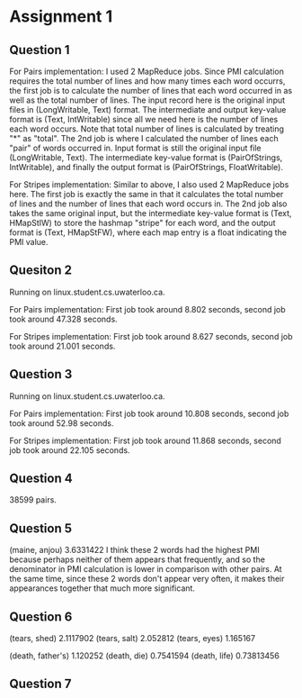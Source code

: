 # Assignment 1

## Question 1

For Pairs implementation:
I used 2 MapReduce jobs. Since PMI calculation requires the total number of lines and how many times each word occurrs, the first job is to calculate the number of lines that each word occurred in as well as the total number of lines. The input record here is the original input files in (LongWritable, Text) format. The intermediate and output key-value format is (Text, IntWritable) since all we need here is the number of lines each word occurs. Note that total number of lines is calculated by treating "*" as "total". The 2nd job is where I calculated the number of lines each "pair" of words occurred in. Input format is still the original input file (LongWritable, Text). The intermediate key-value format is (PairOfStrings, IntWritable), and finally the output format is (PairOfStrings, FloatWritable).

For Stripes implementation:
Similar to above, I also used 2 MapReduce jobs here. The first job is exactly the same in that it calculates the total number of lines and the number of lines that each word occurs in. The 2nd job also takes the same original input, but the intermediate key-value format is (Text, HMapStIW) to store the hashmap "stripe" for each word, and the output format is (Text, HMapStFW), where each map entry is a float indicating the PMI value.

## Quesiton 2

Running on linux.student.cs.uwaterloo.ca.

For Pairs implementation:
First job took around 8.802 seconds, second job took around 47.328 seconds.

For Stripes implementation:
First job took around 8.627 seconds, second job took around 21.001 seconds.

## Question 3

Running on linux.student.cs.uwaterloo.ca.

For Pairs implementation:
First job took around 10.808 seconds, second job took around 52.98 seconds.

For Stripes implementation:
First job took around 11.868 seconds, second job took around 22.105 seconds.

## Question 4

38599 pairs.

## Question 5

(maine, anjou) 3.6331422
I think these 2 words had the highest PMI because perhaps neither of them appears that frequently, and so the denominator in PMI calculation is lower in comparison with other pairs. At the same time, since these 2 words don't appear very often, it makes their appearances together that much more significant.

## Question 6

(tears, shed) 2.1117902
(tears, salt) 2.052812
(tears, eyes) 1.165167

(death, father's) 1.120252
(death, die)  0.7541594
(death, life) 0.73813456

## Question 7
